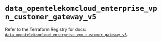 # `data_opentelekomcloud_enterprise_vpn_customer_gateway_v5`

Refer to the Terraform Registry for docs: [`data_opentelekomcloud_enterprise_vpn_customer_gateway_v5`](https://registry.terraform.io/providers/opentelekomcloud/opentelekomcloud/1.36.35/docs/data-sources/enterprise_vpn_customer_gateway_v5).
